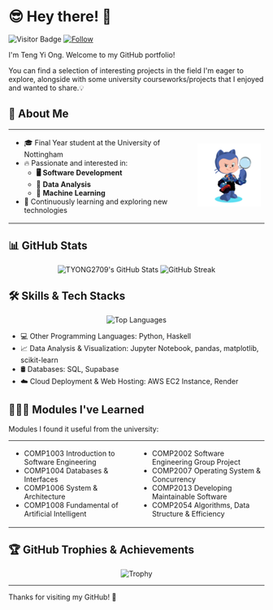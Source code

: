 # 😎 Hey there! 👋
![Visitor Badge](https://visitor-badge.laobi.icu/badge?page_id=TYONG2709) [![Follow](https://img.shields.io/github/followers/TYONG2709?label=Follow&style=social)](https://github.com/TYONG2709)

I'm Teng Yi Ong. Welcome to my GitHub portfolio! 

You can find a selection of interesting projects in the field I'm eager to explore, alongside with some university courseworks/projects that I enjoyed and wanted to share.💡 

## 🚀 About Me
<table style="width:100%; border:none;">
  <tr>
    <td style="border:none;">
        <ul>
            <li>🎓 Final Year student at the University of Nottingham</li>
            <li>🔥 Passionate and interested in: 
                <ul><strong>
                    <li>🖥️ Software Development</li>
                    <li>📶 Data Analysis</li>
                    <li>🤖 Machine Learning</li>
                </strong></ul>
            </li>
            <li>🌱 Continuously learning and exploring new technologies</li>
    </td>
    <td style="border:none;">
      <img src="src/assets/octocat.png" width=150px alt="Octocat" />
    </td>
  </tr>
</table>

## 📊 GitHub Stats
<p align="center">
  <img src="https://github-readme-stats.vercel.app/api?username=TYONG2709&show_icons=true&hide_border=true&theme=tokyonight" height=170px alt="TYONG2709's GitHub Stats" />
  <img src="https://streak-stats.demolab.com?user=TYONG2709&hide_border=true&theme=tokyonight" height=170px alt="GitHub Streak" />
</p>

## 🛠️ Skills & Tech Stacks
<p align="center">
  <img src="https://github-readme-stats.vercel.app/api/top-langs/?username=TYONG2709&layout=compact&hide_border=true&theme=tokyonight" alt="Top Languages" />
</p>

- 💻 Other Programming Languages: Python, Haskell
- 📈 Data Analysis & Visualization: Jupyter Notebook, pandas, matplotlib, scikit-learn
- 🛢️ Databases: SQL, Supabase
- ☁️ Cloud Deployment & Web Hosting: AWS EC2 Instance, Render

## 👩🏻‍💻 Modules I've Learned
Modules I found it useful from the university:

<table style="width:100%; border:none;">
  <tr>
    <td style="width:50%; border:none;"> 
      <ul>
        <li>COMP1003 Introduction to Software Engineering</li>
        <li>COMP1004 Databases & Interfaces</li>
        <li>COMP1006 System & Architecture</li>
        <li>COMP1008 Fundamental of Artificial Intelligent</li>
      </ul>
    </td>
    <td style="width:50%; border:none;">
      <ul>
        <li>COMP2002 Software Engineering Group Project</li>
        <li>COMP2007 Operating System & Concurrency</li>
        <li>COMP2013 Developing Maintainable Software</li>
        <li>COMP2054 Algorithms, Data Structure & Efficiency</li>
      </ul>
    </td>
  </tr>
</table>

## 🏆 GitHub Trophies & Achievements
<p align="center">
  <img src="https://github-profile-trophy.vercel.app/?username=TYONG2709&theme=darkhub" alt="Trophy" />
</p>

---

Thanks for visiting my GitHub! 🙌
